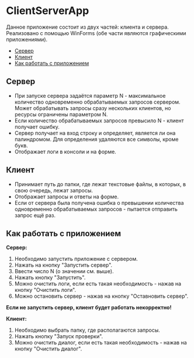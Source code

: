 # ClientServerApp
Данное приложение состоит из двух частей: клиента и сервера. Реализовано с помощью WinForms (обе части являются графическими приложениями).

- [Сервер](#server)
- [Клиент](#client)
- [Как работать с приложением](#how-it-works)


<div id='server'/>

## Сервер
- При запуске сервера задаётся параметр N - максимальное количество одновременно обрабатываемых запросов сервером. Может обрабатывать запросы сразу нескольких клиентов, но ресурсы ограничены параметром N.
- Если количество обрабатываемых запросов превысило N - клиент получает ошибку.
- Сервер получает на вход строку и определяет, является ли она палиндромом. Для определения удаляются все символы, кроме букв.
- Отображает логи в консоли и на форме.

<div id='client'/>

## Клиент

- Принимает путь до папки, где лежат текстовые файлы, в которых, в свою очередь, лежат запросы.
- Отображает запросы и ответы на форме.
- Если от сервера была получена ошибка о превышении количества одновременно обрабатываемых запросов - пытается отправить запрос ещё раз.

<div id='how-it-works'/>

## Как работать с приложением
**Сервер:**
1. Необходимо запустить приложение с сервером.
2. Нажать на кнопку "Запустить сервер".
3. Ввести число N (о значении см. выше).
4. Нажать кнопку "Запустить".
5. Можно очистить логи, если есть такая необходимость - нажав на кнопку "Очистить логи".
6. Можно остановить сервер - нажав на кнопку "Оставновить сервер".

**Если не запустить сервер, клиент будет работать некорректно!**

**Клиент:**
1. Необходимо выбрать папку, где располагаются запросы.
2. Нажать кнопку "Запуск проверки".
3. Можно очистить диалог, если есть такая необходимость - нажав на кнопку "Очистить диалог".
